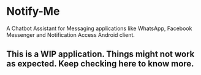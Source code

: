 # Notify-Me
A Chatbot Assistant for Messaging applications like WhatsApp, Facebook Messenger and Notification Access Android client.

## This is a WIP application. Things might not work as expected. Keep checking here to know more.
